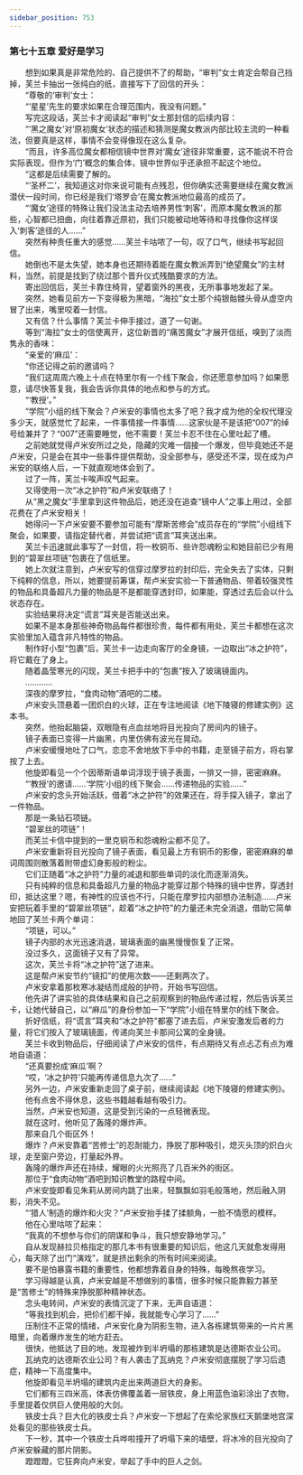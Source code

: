 ```yaml
---
sidebar_position: 753
---
```

### 第七十五章 爱好是学习  


　　想到如果真是非常危险的、自己提供不了的帮助，“审判”女士肯定会帮自己挡掉，芙兰卡抽出一张纯白的纸，直接写下了回信的开头：  
　　“尊敬的‘审判’女士：  
　　“‘星星’先生的要求如果在合理范围内，我没有问题。”  
　　写完这段话，芙兰卡才阅读起“审判”女士那封信的后续内容：  
　　“‘黑之魔女’对‘原初魔女’状态的描述和猜测是魔女教派内部比较主流的一种看法，但要真是这样，事情不会变得像现在这么复杂。  
　　“而且，许多高位魔女都相信镜中世界对‘魔女’途径非常重要，这不能说不符合实际表现，但作为‘门’概念的集合体，镜中世界似乎还承担不起这个地位。  
　　“这都是后续需要了解的。  
　　“‘圣杯二’，我知道这对你来说可能有点残忍，但你确实还需要继续在魔女教派潜伏一段时间，你已经是我们‘塔罗会’在魔女教派地位最高的成员了。  
　　“‘魔女’途径的特殊让我们没法主动去培养男性‘刺客’，而原本魔女教派的那些，心智都已扭曲，向往着靠近原初，我们只能被动地等待和寻找像你这样误入‘刺客’途径的人……”  
　　突然有种责任重大的感觉……芙兰卡咕哝了一句，叹了口气，继续书写起回信。  
　　她倒也不是太失望，她本身也还期待着能在魔女教派弄到“绝望魔女”的主材料，当然，前提是找到了绕过那个晋升仪式残酷要求的方法。  
　　寄出回信后，芙兰卡靠住椅背，望着窗外的黑夜，无所事事地发起了呆。  
　　突然，她看见前方一下变得极为黑暗，“海拉”女士那个纯银骷髅头骨从虚空内冒了出来，嘴里咬着一封信。  
　　又有信？什么事情？芙兰卡伸手接过，道了一句谢。  
　　等到“海拉”女士的信使离开，这位新晋的“痛苦魔女”才展开信纸，嗅到了淡而隽永的香味：  
　　“亲爱的‘麻瓜’：  
　　“你还记得之前的邀请吗？  
　　“我们这周周六晚上十点在特里尔有一个线下聚会，你还愿意参加吗？如果愿意，请尽快答复我，我会告诉你具体的地点和参与的方式。  
　　“‘教授’。”  
　　“学院”小组的线下聚会？卢米安的事情也太多了吧？我才成为他的全权代理没多少天，就感觉忙了起来，一件事情接一件事情……这家伙是不是该把“007”的绰号给兼并了？“007”还需要睡觉，他不需要！芙兰卡忍不住在心里吐起了槽。  
　　之前她就觉得卢米安所过之处，隐藏的灾难一個接一个爆发，但毕竟她还不是卢米安，只是会在其中一些事件提供帮助，没全部参与，感受还不深，现在成为卢米安的联络人后，一下就直观地体会到了。  
　　过了一阵，芙兰卡唉声叹气起来。  
　　又得使用一次“冰之护符”和卢米安联络了！  
　　从“黑之魔女”手里拿到这件物品后，她还没在追查“镜中人”之事上用过，全部花费在了卢米安相关！  
　　她得问一下卢米安要不要参加可能有“摩斯苦修会”成员存在的“学院”小组线下聚会，如果要，请指定替代者，并尝试把“谎言”耳夹送出来。  
　　芙兰卡迅速就此事写了一封信，将一枚铜币、些许怨魂粉尘和她目前已少有用到的“碧翠丝项链”包裹在了信纸里。  
　　她上次就注意到，卢米安写的信穿过摩罗拉的封印后，完全失去了实体，只剩下纯粹的信息，所以，她要提前筹谋，帮卢米安实验一下普通物品、带着较强灵性的物品和具备超凡力量的物品是不是都能穿透封印，如果能，穿透过去后会以什么状态存在。  
　　实验结果将决定“谎言”耳夹是否能送出来。  
　　如果不是本身那些神奇物品每件都很珍贵，每件都有用处，芙兰卡都想在这次实验里加入蕴含非凡特性的物品。  
　　制作好小型“包裹”后，芙兰卡一边走向客厅的全身镜，一边取出“冰之护符”，将它戴在了身上。  
　　随着晶莹寒光的闪现，芙兰卡把手中的“包裹”按入了玻璃镜面内。  
　　…………  
　　深夜的摩罗拉，“食肉动物”酒吧的二楼。  
　　卢米安头顶悬着一团炽白的火球，正在专注地阅读《地下陵寝的修建实例》这本书。  
　　突然，他抬起脑袋，双眼隐有点血丝地将目光投向了房间内的镜子。  
　　镜子表面已变得一片幽黑，内里仿佛有波光在晃动。  
　　卢米安缓慢地吐了口气，恋恋不舍地放下手中的书籍，走至镜子前方，将右掌按了上去。  
　　他旋即看见一个个因蒂斯语单词浮现于镜子表面，一排又一排，密密麻麻。  
　　“‘教授’的邀请……‘学院’小组的线下聚会……传递物品的实验……”  
　　卢米安的念头开始活跃，借着“冰之护符”的效果还在，将手探入镜子，拿出了一件物品。  
　　那是一条钻石项链。  
　　“碧翠丝的项链”！  
　　而芙兰卡信中提到的一里克铜币和怨魂粉尘都不见了。  
　　卢米安重新将目光投向了镜子表面，看见最上方有铜币的影像，密密麻麻的单词周围则散落着附带虚幻身影般的粉尘。  
　　它们正随着“冰之护符”力量的减退和那些单词的淡化而逐渐消失。  
　　只有纯粹的信息和具备超凡力量的物品才能穿过那个特殊的镜中世界，穿透封印，抵达这里？嗯，有神性的应该也不行，只能在摩罗拉内部想办法制造……卢米安把玩着手里的“碧翠丝项链”，趁着“冰之护符”的力量还未完全消退，借助它简单地回了芙兰卡两个单词：  
　　“项链，可以。”  
　　镜子内部的水光迅速消退，玻璃表面的幽黑慢慢恢复了正常。  
　　没过多久，这面镜子又有了异常。  
　　这次，芙兰卡将“冰之护符”送了进来。  
　　这是帮卢米安节约“镜扣”的使用次数——还剩两次了。  
　　卢米安拿着那枚寒冰凝结而成般的护符，开始书写回信。  
　　他先讲了讲实验的具体结果和自己之前观察到的物品传递过程，然后告诉芙兰卡，让她代替自己，以“麻瓜”的身份参加一下“学院”小组在特里尔的线下聚会。  
　　折好信纸，将“谎言”耳夹和“冰之护符”都塞了进去后，卢米安激发后者的力量，将它们按入了玻璃镜面，传递向芙兰卡那间公寓的全身镜。  
　　芙兰卡收到物品后，仔细阅读了卢米安的信件，有点期待又有点忐忑有点为难地自语道：  
　　“还真要扮成‘麻瓜’啊？  
　　“哎，‘冰之护符’只能再传递信息九次了……”  
　　另外一边，卢米安重新走回了桌子前，继续阅读起《地下陵寝的修建实例》。  
　　他有点舍不得休息，这些书籍越看越有吸引力。  
　　当然，卢米安也知道，这是受到污染的一点轻微表现。  
　　就在这时，他听见了轰隆的爆炸声。  
　　那来自几个街区外！  
　　爆炸？卢米安靠着“苦修士”的忍耐能力，挣脱了那种吸引，熄灭头顶的炽白火球，走至窗户旁边，打量起外界。  
　　轰隆的爆炸声还在持续，耀眼的火光照亮了几百米外的街区。  
　　那位于“食肉动物”酒吧到知识教堂的路程中间。  
　　卢米安旋即看见朱莉从房间内跳了出来，轻飘飘如羽毛般落地，然后融入阴影，消失不见。  
　　“‘猎人’制造的爆炸和火灾？”卢米安抬手揉了揉额角，一脸不情愿的模样。  
　　他在心里咕哝了起来：  
　　“我真的不想参与你们的阴谋和争斗，我只想安静地学习。”  
　　自从发现赫拉贝格指定的那几本书有很重要的知识后，他这几天就愈发得用心，每天除了出门“演戏”，就是挤出剩余的所有时间来阅读。  
　　要不是怕暴露书籍的重要性，他都想靠着自身的特殊，每晚熬夜学习。  
　　学习得越是认真，卢米安越是不想做别的事情，很多时候只能靠毅力甚至是“苦修士”的特殊来挣脱那种精神状态。  
　　念头电转间，卢米安的表情沉淀了下来，无声自语道：  
　　“等我找到机会，把伱们都干掉，我就能专心学习了……”  
　　压制住不正常的情绪，卢米安化身为阴影生物，进入各栋建筑带来的一片片黑暗里，向着爆炸发生的地方赶去。  
　　很快，他抵达了目的地，发现被炸到半坍塌的那栋建筑是达德斯农业公司。  
　　瓦纳克的达德斯农业公司？有人袭击了瓦纳克？卢米安彻底摆脱了学习后遗症，精神一下高度集中。  
　　他旋即看见半坍塌的建筑内走出来两道巨大的身影。  
　　它们都有三四米高，体表仿佛覆盖着一层铁皮，身上用蓝色油彩涂出了衣物，手里提着仅供巨人使用般的大剑。  
　　铁皮士兵？巨大化的铁皮士兵？卢米安一下想起了在索伦家族红天鹅堡地宫深处看见的那些铁皮士兵。  
　　下一秒，其中一个铁皮士兵哗啦撞开了坍塌下来的墙壁，将冰冷的目光投向了卢米安躲藏的那片阴影。  
　　蹬蹬蹬，它狂奔向卢米安，举起了手中的巨人之剑。  
